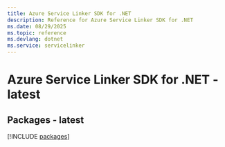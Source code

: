 ```yaml
---
title: Azure Service Linker SDK for .NET
description: Reference for Azure Service Linker SDK for .NET
ms.date: 08/29/2025
ms.topic: reference
ms.devlang: dotnet
ms.service: servicelinker
---
```

# Azure Service Linker SDK for .NET - latest
## Packages - latest
[!INCLUDE [packages](service-linker-index.md)]
